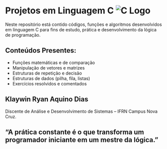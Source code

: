 # Projetos em Linguagem C ![C Logo](https://upload.wikimedia.org/wikipedia/commons/1/19/C_Logo.png)

Neste repositório está contido códigos, funções e algoritmos desenvolvidos em linguagem C para fins de estudo, prática e desenvolvimento da lógica de programação.

## Conteúdos Presentes: 

- Funções matemáticas e de comparação  
- Manipulação de vetores e matrizes  
- Estruturas de repetição e decisão  
- Estruturas de dados (pilha, fila, listas)  
- Exercícios resolvidos e comentados  

## Klaywin Ryan Aquino Dias
Discente de Análise e Desenvolvimento de Sistemas – IFRN Campus Nova Cruz.

## “A prática constante é o que transforma um programador iniciante em um mestre da lógica.”






